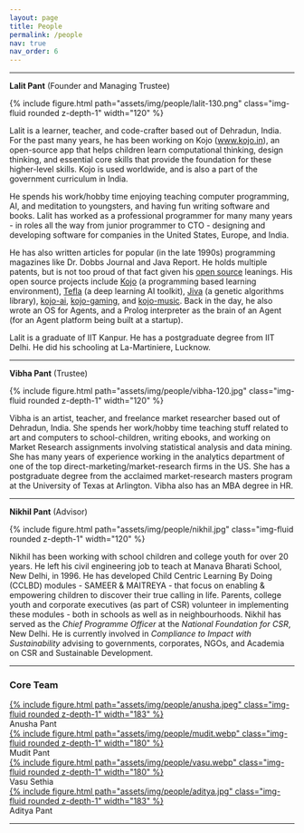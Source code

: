 ```yaml
---
layout: page
title: People
permalink: /people
nav: true
nav_order: 6
---
```


---

**Lalit Pant** (Founder and Managing Trustee)

<div class="float-right ml-5 mb-1 text-center">
  {% include figure.html path="assets/img/people/lalit-130.png" class="img-fluid rounded z-depth-1" width="120" %}
</div>

Lalit is a learner, teacher, and code-crafter based out of Dehradun, India. For the past many years, he has been working on Kojo (www.kojo.in), an open-source app that helps children learn computational thinking, design thinking, and essential core skills that provide the foundation for these higher-level skills. Kojo is used worldwide, and is also a part of the government curriculum in India.

He spends his work/hobby time enjoying teaching computer programming, AI, and meditation to youngsters, and having fun writing software and books. 
Lalit has worked as a professional programmer for many many years - in roles all the way from junior programmer to CTO - designing and developing software for companies in the United States, Europe, and India. 

He has also written articles for popular (in the late 1990s) programming magazines like Dr. Dobbs Journal and Java Report. He holds multiple patents, but is not too proud of that fact given his [open source](http://www.opensource.org/docs/osd) leanings. His open source projects include [Kojo](https://www.kogics.net/kojo) (a programming based learning environment), [Tefla](https://github.com/litan/tefla) (a deep learning AI toolkit), [Jiva](https://github.com/litan/jiva-ng) (a genetic algorithms library), [kojo-ai](https://github.com/litan/kojo-ai-3), [kojo-gaming](https://github.com/litan/kojo-gaming), and [kojo-music](https://github.com/litan/kojo-music).
Back in the day, he also wrote an OS for Agents, and a Prolog interpreter as the brain of an Agent (for an Agent platform being built at a startup).

Lalit is a graduate of IIT Kanpur. He has a postgraduate degree from IIT Delhi. He did his schooling at La-Martiniere, Lucknow.

---

**Vibha Pant** (Trustee)

<div class="float-right ml-5 mb-1 text-center">
  {% include figure.html path="assets/img/people/vibha-120.jpg" class="img-fluid rounded z-depth-1" width="120" %}
</div>

Vibha is an artist, teacher, and freelance market researcher based out of Dehradun, India. She spends her work/hobby time teaching stuff related to art and computers to school-children, writing ebooks, and working on Market Research assignments involving statistical analysis and data mining. She has many years of experience working in the analytics department of one of the top direct-marketing/market-research firms in the US. She has a postgraduate degree from the acclaimed market-research masters program at the University of Texas at Arlington. Vibha also has an MBA degree in HR.

---

**Nikhil Pant** (Advisor)

<div class="float-right ml-5 mb-1 text-center">
  {% include figure.html path="assets/img/people/nikhil.jpg" class="img-fluid rounded z-depth-1" width="120" %}
</div>

Nikhil has been working with school children and college youth for over 20 years. He left his civil engineering job to teach at Manava Bharati School, New Delhi, in 1996. He has developed Child Centric Learning By Doing (CCLBD) modules - SAMEER & MAITREYA - that focus on enabling & empowering children to discover their true calling in life. Parents, college youth and corporate executives (as part of CSR) volunteer in implementing these modules - both in schools as well as in neighbourhoods. Nikhil has served as the *Chief Programme Officer* at the *National Foundation for CSR*, New Delhi. He is currently involved in *Compliance to Impact with Sustainability* advising to governments, corporates, NGOs, and Academia on CSR and Sustainable Development.

---

### Core Team

<div class="row mt-5 ">
    <div class="col text-center">
      <a href="https://www.linkedin.com/in/anusha-pant/">
        {% include figure.html path="assets/img/people/anusha.jpeg" class="img-fluid rounded z-depth-1" width="183" %}
      </a>
      <div class="caption">
        Anusha Pant
      </div>
    </div>
    <div class="col text-center">
      <a href="https://www.linkedin.com/in/mudit-pant-48a578113/">
        {% include figure.html path="assets/img/people/mudit.webp" class="img-fluid rounded z-depth-1" width="180" %}
      </a>
      <div class="caption">
        Mudit Pant
      </div>
    </div>
    <div class="col text-center">
      <a href="https://www.linkedin.com/in/vasusethia/">
        {% include figure.html path="assets/img/people/vasu.webp" class="img-fluid rounded z-depth-1" width="180" %}
      </a>
      <div class="caption">
        Vasu Sethia
      </div>
    </div>
    <div class="col text-center">
      <a href="https://github.com/cerealkiiller">
        {% include figure.html path="assets/img/people/aditya.jpg" class="img-fluid rounded z-depth-1" width="183" %}
      </a>
      <div class="caption">
        Aditya Pant
      </div>
    </div>
</div>

---